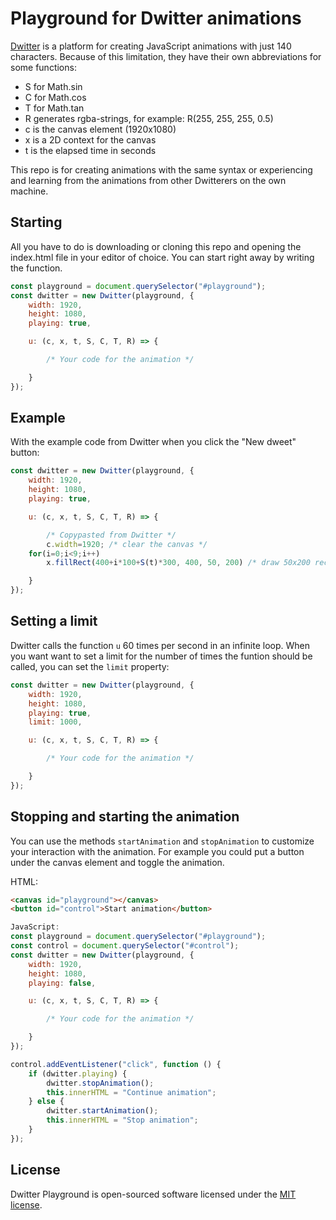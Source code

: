 # Playground for Dwitter animations

[Dwitter](https://www.dwitter.net) is a platform for creating JavaScript animations with just 140 characters. Because of this limitation, they have their own abbreviations for some functions:

* S for Math.sin
* C for Math.cos
* T for Math.tan
* R generates rgba-strings, for example: R(255, 255, 255, 0.5)
* c is the canvas element (1920x1080) 
* x is a 2D context for the canvas
* t is the elapsed time in seconds

This repo is for creating animations with the same syntax or experiencing and learning from the animations from other Dwitterers on the own machine.


## Starting
All you have to do is downloading or cloning this repo and opening the index.html file in your editor of choice. You can start right away by writing the function.

```js
const playground = document.querySelector("#playground");
const dwitter = new Dwitter(playground, {
    width: 1920,
    height: 1080,
    playing: true,

    u: (c, x, t, S, C, T, R) => {

        /* Your code for the animation */

    }
});
```

## Example
With the example code from Dwitter when you click the "New dweet" button:


```js
const dwitter = new Dwitter(playground, {
    width: 1920,
    height: 1080,
    playing: true,

    u: (c, x, t, S, C, T, R) => {

        /* Copypasted from Dwitter */
        c.width=1920; /* clear the canvas */
	for(i=0;i<9;i++)
        x.fillRect(400+i*100+S(t)*300, 400, 50, 200) /* draw 50x200 rects */

    }
});
```

## Setting a limit
Dwitter calls the function `u` 60 times per second in an infinite loop. When you want want to set a limit for the number of times the funtion should be called, you can set the `limit` property:

```js
const dwitter = new Dwitter(playground, {
    width: 1920,
    height: 1080,
    playing: true,
    limit: 1000,

    u: (c, x, t, S, C, T, R) => {

        /* Your code for the animation */

    }
});
```
## Stopping and starting the animation
You can use the methods `startAnimation` and `stopAnimation` to customize your interaction with the animation. For example you could put a button under the canvas element and toggle the animation.

HTML:
```html
<canvas id="playground"></canvas>
<button id="control">Start animation</button>
```
```js
JavaScript:
const playground = document.querySelector("#playground");
const control = document.querySelector("#control");
const dwitter = new Dwitter(playground, {
    width: 1920,
    height: 1080,
    playing: false,

    u: (c, x, t, S, C, T, R) => {

        /* Your code for the animation */

    }
});

control.addEventListener("click", function () {
    if (dwitter.playing) {
        dwitter.stopAnimation();
        this.innerHTML = "Continue animation";
    } else {
        dwitter.startAnimation();
        this.innerHTML = "Stop animation";
    }
});
```
## License

Dwitter Playground is open-sourced software licensed under the [MIT license](https://opensource.org/licenses/MIT).
